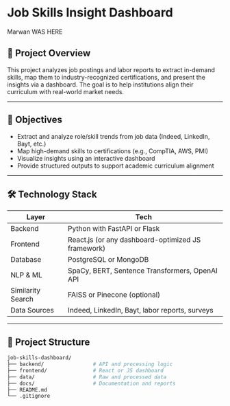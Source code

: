# Job Skills Insight Dashboard
Marwan WAS HERE
## 🚀 Project Overview

This project analyzes job postings and labor reports to extract in-demand skills, map them to industry-recognized certifications, and present the insights via a dashboard. The goal is to help institutions align their curriculum with real-world market needs.

---

## 🎯 Objectives

- Extract and analyze role/skill trends from job data (Indeed, LinkedIn, Bayt, etc.)
- Map high-demand skills to certifications (e.g., CompTIA, AWS, PMI)
- Visualize insights using an interactive dashboard
- Provide structured outputs to support academic curriculum alignment

---

## 🛠️ Technology Stack

| Layer | Tech |
|-------|------|
| Backend | Python with FastAPI or Flask |
| Frontend | React.js (or any dashboard-optimized JS framework) |
| Database | PostgreSQL or MongoDB |
| NLP & ML | SpaCy, BERT, Sentence Transformers, OpenAI API |
| Similarity Search | FAISS or Pinecone (optional) |
| Data Sources | Indeed, LinkedIn, Bayt, labor reports, surveys |

---

## 📁 Project Structure

```bash
job-skills-dashboard/
├── backend/                # API and processing logic
├── frontend/               # React or JS dashboard
├── data/                   # Raw and processed data
├── docs/                   # Documentation and reports
├── README.md
└── .gitignore
